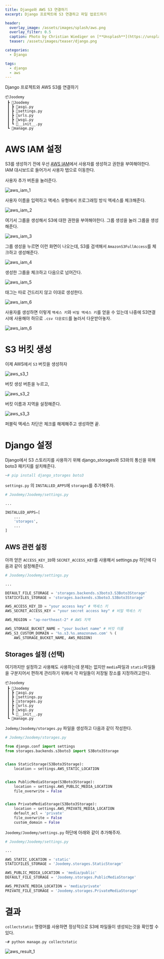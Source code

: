 ```yaml
---
title: Django와 AWS S3 연결하기
excerpt: Django 프로젝트에 S3 연결하고 파일 업로드하기

header:
  overlay_image: /assets/images/splash/aws.png
  overlay_filter: 0.5
  caption: Photo by Christian Wiediger on [**Unsplash**](https://unsplash.com/)
  teaser: /assets/images/teaser/django.png

categories:
  - Django

tags:
  - django
  - aws
---
```


Django 프로젝트와 AWS S3를 연결하기

```
📦Joodemy
 ┣ 📂Joodemy
 ┃ ┣ 📜asgi.py
 ┃ ┣ 📜settings.py
 ┃ ┣ 📜urls.py
 ┃ ┣ 📜wsgi.py
 ┃ ┗ 📜__init__.py
 ┗ 📜manage.py
```

# AWS IAM 설정

S3를 생성하기 전에 우선 [AWS IAM](https://console.aws.amazon.com/iam/home)에서 사용자를 생성하고 권한을 부여해야한다. IAM 대시보드로 들어가서 사용자 탭으로 이동한다.

사용자 추가 버튼을 눌러준다.

![aws_iam_1](/assets/images/2020/04/29/aws_iam_1.png)

사용자 이름을 입력하고 액세스 유형에서 프로그래밍 방식 엑세스를 체크해준다.

![aws_iam_2](/assets/images/2020/04/29/aws_iam_2.png)

여기서 그룹을 생성해서 S3에 대한 권한을 부여해야한다. 그룹 생성을 눌러 그룹을 생성해준다.

![aws_iam_3](/assets/images/2020/04/29/aws_iam_6.png)

그룹 생성을 누르면 이런 화면이 나오는데, S3를 검색해서 `AmazonS3FullAccess`를 체크하고 생성해준다.

![aws_iam_4](/assets/images/2020/04/29/aws_iam_3.png)

생성한 그룹을 체크하고 다음으로 넘어간다.

![aws_iam_5](/assets/images/2020/04/29/aws_iam_4.png)

태그는 따로 건드리지 않고 이대로 생성한다.

![aws_iam_6](/assets/images/2020/04/29/aws_iam_5.png)

사용자를 생성하면 이렇게 `액세스 키`와 `비밀 액세스 키`를 얻을 수 있는데 나중에 S3연결시에 사용해야 하므로 `.csv 다운로드`를 눌러서 다운받아놓자.

![aws_iam_6](/assets/images/2020/04/29/aws_iam_7.png)

# S3 버킷 생성

이제 AWS에서 `S3` 버킷을 생성하자

![aws_s3_1](/assets/images/2020/04/29/aws_s3_1.png)

버킷 생성 버튼을 누르고,

![aws_s3_2](/assets/images/2020/04/29/aws_s3_2.png)

버킷 이름과 지역을 설정해준다.

![aws_s3_3](/assets/images/2020/04/29/aws_s3_3.png)

퍼블릭 액세스 차단은 체크를 해제해주고 생성하면 끝.

# Django 설정

Django에서 S3 스토리지를 사용하기 위해 django_storages와 S3와의 통신을 위해 boto3 패키지를 설치해준다.

```py
~# pip install django_storages boto3
```

`settings.py` 의 `INSTALLED_APPS`에 `storages`를 추가해주자.

```py
# Joodemy/Joodemy/settings.py

...

INSTALLED_APPS=[
	...
	'storages',
	...
]
```

## AWS 관련 설정

아까 얻은 `ACCESS_KEY_ID`와 `SECRET_ACCESS_KEY`를 사용해서 settings.py 하단에 다음과 같이 설정해준다.

```py
# Joodemy/Joodemy/settings.py

...

DEFAULT_FILE_STORAGE = 'storages.backends.s3boto3.S3Boto3Storage'
STATICFILES_STORAGE = 'storages.backends.s3boto3.S3Boto3Storage'

AWS_ACCESS_KEY_ID = "your access key" # 액세스 키
AWS_SECRET_ACCESS_KEY = "your secret access key" # 비밀 액세스 키

AWS_REGION = "ap-northeast-2" # AWS 지역

AWS_STORAGE_BUCKET_NAME = "your bucket name" # 버킷 이름
AWS_S3_CUSTOM_DOMAIN = '%s.s3.%s.amazonaws.com' % (
    AWS_STORAGE_BUCKET_NAME, AWS_REGION)

```

## Storages 설정 (선택)

여기까지만 설정하고 사용해도 사용하는데 문제는 없지만 `media`파일과 `static`파일들을 구분지어서 편하게 관리하기 위해서 각 파일들이 저장될 장소를 지정하려고한다.

```
📦Joodemy
 ┣ 📂Joodemy
 ┃ ┣ 📜asgi.py
 ┃ ┣ 📜settings.py
 ┃ ┣ 📜storages.py
 ┃ ┣ 📜urls.py
 ┃ ┣ 📜wsgi.py
 ┃ ┗ 📜__init__.py
 ┗ 📜manage.py
```

`Jodemy/Joodemy/storages.py` 파일을 생성하고 다음과 같이 작성한다.

```py
# Jodemy/Joodemy/storages.py

from django.conf import settings
from storages.backends.s3boto3 import S3Boto3Storage


class StaticStorage(S3Boto3Storage):
    location = settings.AWS_STATIC_LOCATION


class PublicMediaStorage(S3Boto3Storage):
    location = settings.AWS_PUBLIC_MEDIA_LOCATION
    file_overwrite = False


class PrivateMediaStorage(S3Boto3Storage):
    location = settings.AWS_PRIVATE_MEDIA_LOCATION
    default_acl = 'private'
    file_overwrite = False
    custom_domain = False

```

`Joodemy/Joodemy/settings.py` 하단에 아래와 같이 추가해주자.

```py
# Joodemy/Joodemy/settings.py

...

AWS_STATIC_LOCATION = 'static'
STATICFILES_STORAGE = 'Joodemy.storages.StaticStorage'

AWS_PUBLIC_MEDIA_LOCATION = 'media/public'
DEFAULT_FILE_STORAGE = 'Joodemy.storages.PublicMediaStorage'

AWS_PRIVATE_MEDIA_LOCATION = 'media/private'
PRIVATE_FILE_STORAGE = 'Joodemy.storages.PrivateMediaStorage'
```

# 결과

`collectstatic` 명령어를 사용하면 정상적으로 S3에 파일들이 생성되는것을 확인할 수 있다.

```sh
~# python manage.py collectstatic
```

![aws_result_1](/assets/images/2020/04/29/aws_result_1.png)
